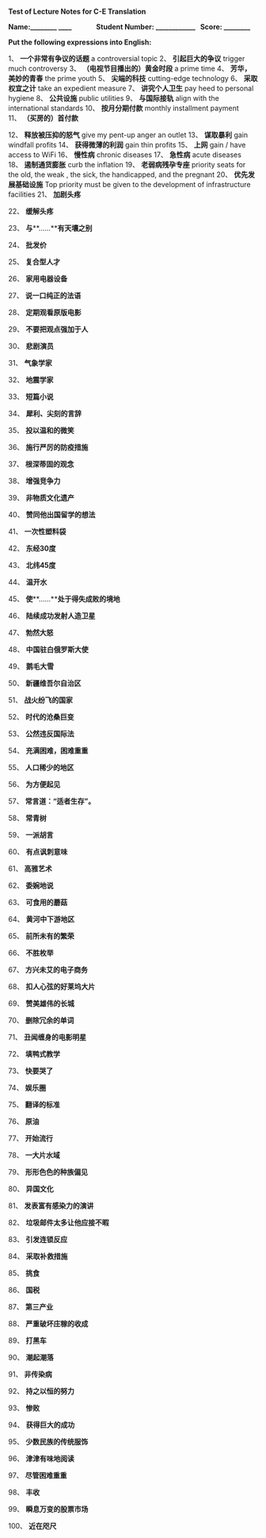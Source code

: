 **Test of Lecture Notes for C-E Translation**

**Name:________ ____               Student Number: ____________   Score: ________**

**Put the following expressions into English:**

1、 **一个非常有争议的话题**
a controversial topic 
2、 **引起巨大的争议**
trigger much controversy
3、 **（电视节目播出的）黄金时段**
a prime time
4、 **芳华，美妙的青春**
the prime youth
5、 **尖端的科技**
cutting-edge technology
6、 **采取权宜之计**
take an expedient measure
7、 **讲究个人卫生**
pay heed to personal hygiene
8、 **公共设施**
public utilities
9、 **与国际接轨**
align with the international standards 
10、 **按月分期付款**
monthly installment payment 
11、 **（买房的）首付款**

12、 **释放被压抑的怒气**
give my pent-up anger an outlet
13、 **谋取暴利**
gain windfall profits
14、 **获得微薄的利润**
gain thin profits
15、 **上网**
gain / have access to WiFi
16、 **慢性病**
chronic diseases
17、 **急性病**
acute diseases
18、 **遏制通货膨胀**
curb the inflation
19、 **老弱病残孕专座**
priority seats for the old, the weak , the sick, the handicapped, and the pregnant
20、 **优先发展基础设施**
Top priority must be given to the development of infrastructure facilities
21、 **加剧头疼**

22、 **缓解头疼**

23、 **与****……****有天壤之别**

24、 **批发价**

25、 **复合型人才**

26、 **家用电器设备**

27、 **说一口纯正的法语**

28、 **定期观看原版电影**

29、 **不要把观点强加于人**

30、 **悲剧演员**

31、 **气象学家**

32、 **地震学家**

33、 **短篇小说**

34、 **犀利、尖刻的言辞**

35、 **投以温和的微笑**

36、 **施行严厉的防疫措施**

37、 **根深蒂固的观念**

38、 **增强竞争力**

39、 **非物质文化遗产**

40、 **赞同他出国留学的想法**

41、 **一次性塑料袋**

42、 **东经30度**

43、 **北纬45度**

44、 **温开水**

45、 **使****……****处于得失成败的境地**

46、 **陆续成功发射人造卫星**

47、 **勃然大怒**

48、 **中国驻白俄罗斯大使**

49、 **鹅毛大雪**

50、 **新疆维吾尔自治区**

51、 **战火纷飞的国家**

52、 **时代的沧桑巨变**

53、 **公然违反国际法**

54、 **充满困难，困难重重**

55、 **人口稀少的地区**

56、 **为方便起见**

57、 **常言道：“适者生存”。**

58、 **常青树**

59、 **一派胡言**

60、 **有点讽刺意味**

61、 **高雅艺术**

62、 **委婉地说**

63、 **可食用的蘑菇**

64、 **黄河中下游地区**

65、 **前所未有的繁荣**

66、 **不胜枚举**

67、 **方兴未艾的电子商务**

68、 **扣人心弦的好莱坞大片**

69、 **赞美雄伟的长城**

70、 **删除冗余的单词**

71、 **丑闻缠身的电影明星**

72、 **填鸭式教学**

73、 **快要哭了**

74、 **娱乐圈**

75、 **翻译的标准**

76、 **原油**

77、 **开始流行**

78、 **一大片水域**

79、 **形形色色的种族偏见**

80、 **异国文化**

81、 **发表富有感染力的演讲**

82、 **垃圾邮件太多让他应接不暇**

83、 **引发连锁反应**

84、 **采取补救措施**

85、 **挑食**

86、 **国税**

87、 **第三产业**

88、 **严重破坏庄稼的收成**

89、 **打黑车**

90、 **潮起潮落**

91、 **非传染病**

92、 **持之以恒的努力**

93、 **惨败**

94、 **获得巨大的成功**

95、 **少数民族的传统服饰**

96、 **津津有味地阅读**

97、 **尽管困难重重**

98、 **丰收**

99、 **瞬息万变的股票市场**

100、 **近在咫尺**